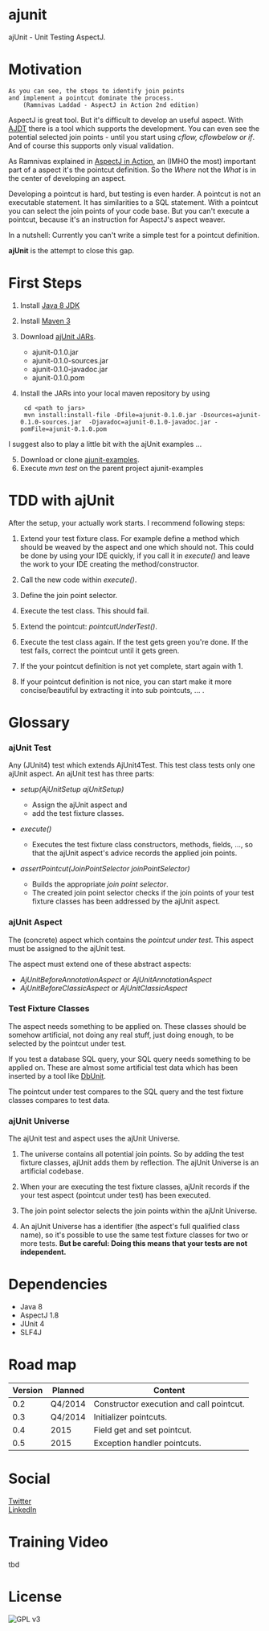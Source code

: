 ajunit
======

ajUnit - Unit Testing AspectJ.

Motivation
==========

    As you can see, the steps to identify join points 
    and implement a pointcut dominate the process.
        (Ramnivas Laddad - AspectJ in Action 2nd edition)


AspectJ is great tool. But it's difficult to develop an useful aspect. With [AJDT](http://www.eclipse.org/ajdt/) there is a tool which supports the development.
You can even see the potential selected join points - until you start using _cflow, cflowbelow or if_. And of course this supports only visual validation.

As Ramnivas explained in [AspectJ in Action](http://www.manning.com/laddad2/), an (IMHO the most) important part of a aspect it's the pointcut definition. 
So the _Where_ not the _What_ is in the center of developing an aspect.

Developing a pointcut is hard, but testing is even harder. A pointcut is not an executable statement. It has similarities to a SQL statement.
With a pointcut you can select the join points of your code base. But you can't execute a pointcut, because it's an instruction for AspectJ's aspect weaver.

In a nutshell: Currently you can't write a simple test for a pointcut definition.

**ajUnit** is the attempt to close this gap.


First Steps
===========

1. Install [Java 8 JDK](http://www.oracle.com/technetwork/java/javase/downloads)
2. Install [Maven 3](http://maven.apache.org/download.cgi)
3. Download [ajUnit JARs](https://github.com/loddar/ajunit/tree/master/dist/org/failearly/ajunit/ajunit/0.1.0).
    * ajunit-0.1.0.jar
    * ajunit-0.1.0-sources.jar
    * ajunit-0.1.0-javadoc.jar
    * ajunit-0.1.0.pom
4. Install the JARs into your local maven repository by using 
    
        cd <path to jars>
        mvn install:install-file -Dfile=ajunit-0.1.0.jar -Dsources=ajunit-0.1.0-sources.jar  -Djavadoc=ajunit-0.1.0-javadoc.jar -pomFile=ajunit-0.1.0.pom
    

I suggest also to play a little bit with the ajUnit examples ...    

5. Download or clone [ajunit-examples](https://github.com/loddar/ajunit-examples).
6. Execute _mvn test_ on the parent project ajunit-examples 


TDD with ajUnit
===============

After the setup, your actually work starts. I recommend following steps:

1. Extend your test fixture class. 
For example define a method which should be weaved by the aspect and one which should not. This could be done by using your IDE quickly, 
if you call it in _execute()_ and leave the work to your IDE creating the method/constructor.
   
2. Call the new code within _execute()_. 

3. Define the join point selector.

4. Execute the test class. This should fail.

5. Extend the pointcut: _pointcutUnderTest()_.

6. Execute the test class again. If the test gets green you're done. If the test fails, correct the pointcut until it gets green.

7. If the your pointcut definition is not yet complete, start again with 1.

8. If your pointcut definition is not nice, you can start make it more concise/beautiful by extracting it into sub pointcuts, ... .

Glossary
========

### ajUnit Test 

Any (JUnit4) test which extends AjUnit4Test. This test class tests only one ajUnit aspect. An ajUnit test has three parts:

* _setup(AjUnitSetup ajUnitSetup)_
    - Assign the ajUnit aspect and 
    - add the test fixture classes.
    
* _execute()_
    - Executes the test fixture class constructors, methods, fields, ..., so that the ajUnit aspect's advice records the applied join points.
    
    
* _assertPointcut(JoinPointSelector joinPointSelector)_
    - Builds the appropriate _join point selector_. 
    - The created join point selector checks if the join points of your test fixture classes has been addressed by the ajUnit aspect.

### ajUnit Aspect 

The (concrete) aspect which contains the _pointcut under test_. This aspect must be assigned to the ajUnit test. 

The aspect must extend one of these abstract aspects:
 
* _AjUnitBeforeAnnotationAspect_ or _AjUnitAnnotationAspect_
* _AjUnitBeforeClassicAspect_ or _AjUnitClassicAspect_


### Test Fixture Classes

The aspect needs something to be applied on. These classes should be somehow artificial, not doing any real stuff, just doing enough, to be selected by
the pointcut under test.

If you test a database SQL query, your SQL query needs something to be applied on. These are almost some artificial test data which has been inserted by a tool
like [DbUnit](http://dbunit.sourceforge.net/).

The pointcut under test compares to the SQL query and the test fixture classes compares to test data.


### ajUnit Universe

The ajUnit test and aspect uses the ajUnit Universe.

1. The universe contains all potential join points. So by adding the test fixture classes, ajUnit adds
them by reflection. The ajUnit Universe is an artificial codebase.

2. When your are executing the test fixture classes, ajUnit records if the your test aspect (pointcut under test) has been executed.

3. The join point selector selects the join points within the ajUnit Universe.

4. An ajUnit Universe has a identifier (the aspect's full qualified class name), so it's possible to use the same test fixture classes for two or more tests.
    **But be careful: Doing this means that your tests are not independent.** 
 


Dependencies
============

* Java 8
* AspectJ 1.8
* JUnit 4
* SLF4J



Road map
========

Version | Planned | Content
------- | ------- | ----------------------------------------------------
0.2     | Q4/2014 | Constructor execution and call pointcut.  
0.3     | Q4/2014 | Initializer pointcuts.  
0.4     | 2015 | Field get and set pointcut. 
0.5     | 2015 | Exception handler pointcuts.  


Social
======

[Twitter](https://twitter.com/failearly)  
[LinkedIn](https://www.linkedin.com/in/markoumek)


Training Video
==============

tbd


License
=======

![GPL v3](http://www.gnu.org/graphics/gplv3-127x51.png)
